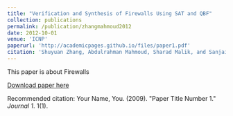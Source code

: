 ```yaml
---
title: "Verification and Synthesis of Firewalls Using SAT and QBF"
collection: publications
permalink: /publication/zhangmahmoud2012
date: 2012-10-01
venue: 'ICNP'
paperurl: 'http://academicpages.github.io/files/paper1.pdf'
citation: 'Shuyuan Zhang, Abdulrahman Mahmoud, Sharad Malik, and Sanjai Narain. (2009). &quot;Verification and Synthesis of Firewalls Using Sat and QBF&quot; <i>20th IEEE International Conference on Network Protocols (ICNP 2012)</i>.'
---
```


This paper is about Firewalls

[Download paper here](http://ma3mool.github.io/files/zhangmahmoud2012.pdf)

Recommended citation: Your Name, You. (2009). "Paper Title Number 1." <i>Journal 1</i>. 1(1).
